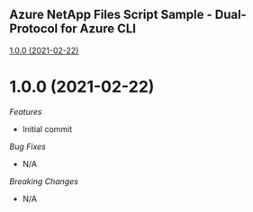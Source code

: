 ## Azure NetApp Files Script Sample - Dual-Protocol for Azure CLI

[1.0.0 (2021-02-22)](#1.0.0 (2021-02-22))

# 1.0.0 (2021-02-22)

*Features*
* Initial commit

*Bug Fixes*
* N/A

*Breaking Changes*
* N/A
